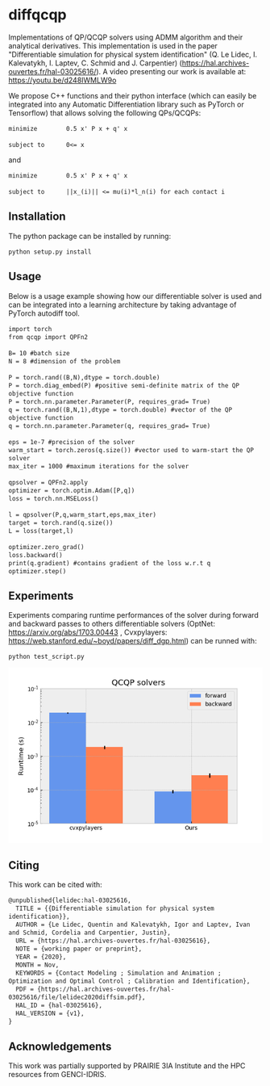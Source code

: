 
# diffqcqp
Implementations of QP/QCQP solvers using ADMM algorithm and their analytical derivatives. This implementation is used in the paper "Differentiable simulation for physical system identification" (Q. Le Lidec, I. Kalevatykh, I. Laptev, C. Schmid and J. Carpentier) (https://hal.archives-ouvertes.fr/hal-03025616/). A video presenting our work is available at: https://youtu.be/d248IWMLW9o

We propose C++ functions and their python interface (which can easily be integrated into any Automatic Differentiation library such as PyTorch or Tensorflow) that allows solving the following QPs/QCQPs:
```
minimize        0.5 x' P x + q' x

subject to      0<= x 
```
and 
```
minimize        0.5 x' P x + q' x

subject to      ||x_(i)|| <= mu(i)*l_n(i) for each contact i 
```


## Installation
The python package can be installed by running:

```
python setup.py install
```

## Usage
Below is a usage example showing how our differentiable solver is used and can be integrated into a learning architecture by taking advantage of PyTorch autodiff tool.
```
import torch
from qcqp import QPFn2

B= 10 #batch size
N = 8 #dimension of the problem

P = torch.rand((B,N),dtype = torch.double)
P = torch.diag_embed(P) #positive semi-definite matrix of the QP objective function
P = torch.nn.parameter.Parameter(P, requires_grad= True)
q = torch.rand((B,N,1),dtype = torch.double) #vector of the QP objective function
q = torch.nn.parameter.Parameter(q, requires_grad= True)

eps = 1e-7 #precision of the solver
warm_start = torch.zeros(q.size()) #vector used to warm-start the QP solver
max_iter = 1000 #maximum iterations for the solver 

qpsolver = QPFn2.apply
optimizer = torch.optim.Adam([P,q])
loss = torch.nn.MSELoss()

l = qpsolver(P,q,warm_start,eps,max_iter)
target = torch.rand(q.size())
L = loss(target,l)

optimizer.zero_grad()
loss.backward()
print(q.gradient) #contains gradient of the loss w.r.t q
optimizer.step()
```

## Experiments
Experiments comparing runtime performances of the solver during forward and backward passes to others differentiable solvers (OptNet: https://arxiv.org/abs/1703.00443 , Cvxpylayers: https://web.stanford.edu/~boyd/papers/diff_dgp.html) can be runned with:
```
python test_script.py
```

![test_results](qcqp_runtime.png)


## Citing
This work can be cited with:
```
@unpublished{lelidec:hal-03025616,
  TITLE = {{Differentiable simulation for physical system identification}},
  AUTHOR = {Le Lidec, Quentin and Kalevatykh, Igor and Laptev, Ivan and Schmid, Cordelia and Carpentier, Justin},
  URL = {https://hal.archives-ouvertes.fr/hal-03025616},
  NOTE = {working paper or preprint},
  YEAR = {2020},
  MONTH = Nov,
  KEYWORDS = {Contact Modeling ; Simulation and Animation ; Optimization and Optimal Control ; Calibration and Identification},
  PDF = {https://hal.archives-ouvertes.fr/hal-03025616/file/lelidec2020diffsim.pdf},
  HAL_ID = {hal-03025616},
  HAL_VERSION = {v1},
}
```

## Acknowledgements
This work was partially supported by PRAIRIE 3IA Institute and the HPC resources from GENCI-IDRIS.



